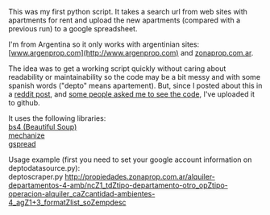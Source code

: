 This was my first python script. It takes a search url from web sites with apartments for rent and upload the new apartments (compared with a previous run) to a google spreadsheet.

I'm from Argentina so it only works with argentinian sites: [www.argenprop.com](http://www.argenprop.com) and [zonaprop.com.ar](http://zonaprop.com.ar).

The idea was to get a working script quickly without caring about readability or maintainability so the code may be a bit messy and with some spanish words ("depto" means apartement). But, since I posted about this in a [reddit post](http://www.reddit.com/r/Python/comments/xl2ai/what_was_your_most_clever_use_of_a_python_script/), and [some people asked me to see the code](http://www.reddit.com/r/Python/comments/xl2ai/what_was_your_most_clever_use_of_a_python_script/c5ncl5w), I've uploaded it to github.

It uses the following libraries:  
[bs4 (Beautiful Soup)](http://www.crummy.com/software/BeautifulSoup/)  
[mechanize](http://wwwsearch.sourceforge.net/mechanize/)  
[gspread](https://github.com/burnash/gspread)  

Usage example (first you need to set your google account information on deptodatasource.py):  
deptoscraper.py http://propiedades.zonaprop.com.ar/alquiler-departamentos-4-amb/ncZ1_tdZtipo-departamento-otro_opZtipo-operacion-alquiler_caZcantidad-ambientes-4_agZ1+3_formatZlist_soZempdesc 